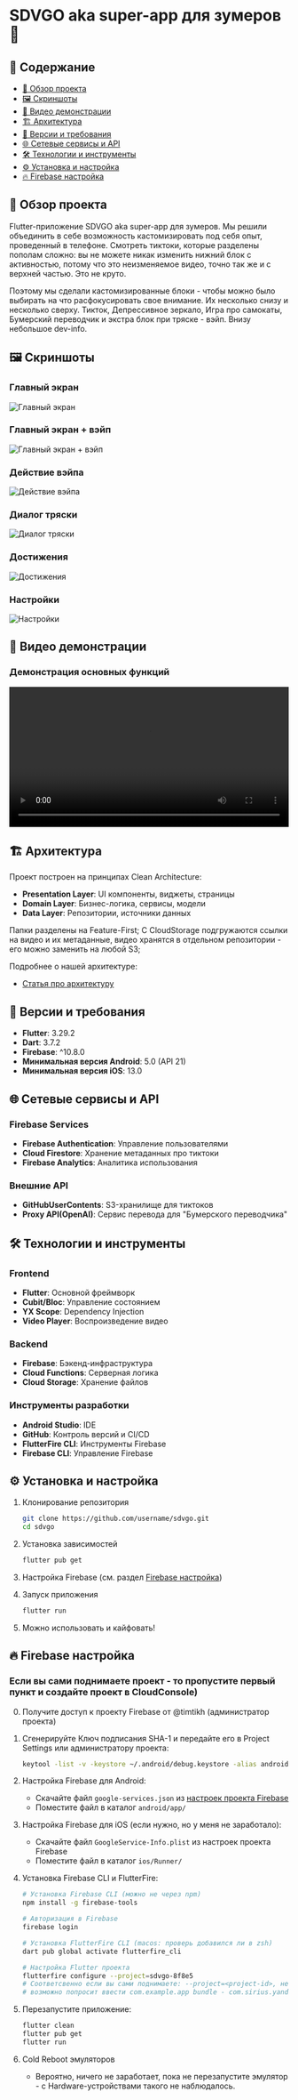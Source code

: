 # SDVGO aka super-app для зумеров 🚀

## 📑 Содержание

- [🎯 Обзор проекта](#обзор-проекта)
- [🖼️ Скриншоты](#скриншоты)
- [🎥 Видео демонстрации](#видео-демонстрации)
- [🏗 Архитектура](#архитектура)
- [📱 Версии и требования](#версии-и-требования)
- [🌐 Сетевые сервисы и API](#сетевые-сервисы-и-api)
- [🛠 Технологии и инструменты](#технологии-и-инструменты)
- [⚙️ Установка и настройка](#установка-и-настройка)
- [🔥 Firebase настройка](#firebase-настройка)

## 🎯 Обзор проекта

Flutter-приложение SDVGO aka super-app для зумеров. Мы решили объединить в себе возможность кастомизировать
под себя опыт, проведенный в телефоне. Смотреть тиктоки, которые разделены пополам сложно: вы не
можете никак изменить нижний блок с активностью, потому что это неизменяемое видео, точно так же и с
верхней частью. Это не круто. 

Поэтому мы сделали кастомизированные блоки - чтобы можно было выбирать
на что расфокусировать свое внимание. Их несколько снизу и несколько сверху. Тикток, Депрессивное
зеркало, Игра про самокаты, Бумерский переводчик и экстра блок при тряске - вэйп.
Внизу небольшое dev-info.

## 🖼️ Скриншоты

### Главный экран
![Главный экран](screenshots/main_screen.jpg)

### Главный экран + вэйп
![Главный экран + вэйп](screenshots/main_screen_vape.jpg)

### Действие вэйпа
![Действие вэйпа](screenshots/main_screen_vape_action.jpg)

### Диалог тряски
![Диалог тряски](screenshots/main_screen_shake_dialog.jpg)

### Достижения
![Достижения](screenshots/achievements_screen.jpg)

### Настройки
![Настройки](screenshots/settings_screen.jpg)

## 🎥 Видео демонстрации

### Демонстрация основных функций
<video width="100%" controls>
  <source src="screenshots/videos/main_demo.mp4" type="video/mp4">
  Ваш браузер не поддерживает видео тег.
</video>

## 🏗 Архитектура

Проект построен на принципах Clean Architecture:

- **Presentation Layer**: UI компоненты, виджеты, страницы
- **Domain Layer**: Бизнес-логика, сервисы, модели
- **Data Layer**: Репозитории, источники данных

Папки разделены на Feature-First; С CloudStorage подгружаются ссылки на видео и их метаданные, видео
хранятся в отдельном репозитории - его можно заменить на любой S3;

Подробнее о нашей архитектуре:

- [Статья про архитектуру](https://habr.com/ru/articles/733960/)

## 📱 Версии и требования

- **Flutter**: 3.29.2
- **Dart**: 3.7.2
- **Firebase**: ^10.8.0
- **Минимальная версия Android**: 5.0 (API 21)
- **Минимальная версия iOS**: 13.0

## 🌐 Сетевые сервисы и API

### Firebase Services
- **Firebase Authentication**: Управление пользователями
- **Cloud Firestore**: Хранение метаданных про тиктоки
- **Firebase Analytics**: Аналитика использования

### Внешние API
- **GitHubUserContents**: S3-хранилище для тиктоков
- **Proxy API(OpenAI)**: Сервис перевода для "Бумерского переводчика"

## 🛠 Технологии и инструменты

### Frontend
- **Flutter**: Основной фреймворк
- **Cubit/Bloc**: Управление состоянием
- **YX Scope**: Dependency Injection
- **Video Player**: Воспроизведение видео

### Backend
- **Firebase**: Бэкенд-инфраструктура
- **Cloud Functions**: Серверная логика
- **Cloud Storage**: Хранение файлов

### Инструменты разработки
- **Android Studio**: IDE
- **GitHub**: Контроль версий и CI/CD
- **FlutterFire CLI**: Инструменты Firebase
- **Firebase CLI**: Управление Firebase

## ⚙️ Установка и настройка

1. Клонирование репозитория
   ```bash
   git clone https://github.com/username/sdvgo.git
   cd sdvgo
   ```

2. Установка зависимостей
   ```bash
   flutter pub get
   ```

3. Настройка Firebase (см. раздел [Firebase настройка](#-firebase-настройка))

4. Запуск приложения
   ```bash
   flutter run
   ```
5. Можно использовать и кайфовать!

## 🔥 Firebase настройка

### Если вы сами поднимаете проект - то пропустите первый пункт и создайте проект в CloudConsole)

0. Получите доступ к проекту Firebase от @timtikh (администратор проекта)

1. Сгенерируйте Ключ подписания SHA-1 и передайте его в Project Settings или администратору проекта:

   ```bash
   keytool -list -v -keystore ~/.android/debug.keystore -alias androiddebugkey -storepass android -keypass android
   
   ```

2. Настройка Firebase для Android:
    - Скачайте файл `google-services.json`
      из [настроек проекта Firebase](https://console.firebase.google.com/project/sdvgo-8f8e5/settings/general/android:com.sirius.yandex.sdvgo?hl=ru)
    - Поместите файл в каталог `android/app/`

3. Настройка Firebase для iOS (если нужно, но у меня не заработало):
    - Скачайте файл `GoogleService-Info.plist` из настроек проекта Firebase
    - Поместите файл в каталог `ios/Runner/`

4. Установка Firebase CLI и FlutterFire:
   ```bash
   # Установка Firebase CLI (можно не через npm)
   npm install -g firebase-tools
   
   # Авторизация в Firebase
   firebase login
   
   # Установка FlutterFire CLI (macos: проверь добавился ли в zsh)
   dart pub global activate flutterfire_cli
   
   # Настройка Flutter проекта
   flutterfire configure --project=sdvgo-8f8e5
   # Соответсвенно если вы сами поднимаете: --project=<project-id>, не sdvgo
   # возможно попросит ввести com.example.app bundle - com.sirius.yandex.sdvgo
   ```

5. Перезапустите приложение:
   ```bash
   flutter clean
   flutter pub get
   flutter run
   ```
6. Cold Reboot эмуляторов
    - Вероятно, ничего не заработает, пока не перезапустите эмулятор - с Hardware-устройствами
      такого не наблюдалось.

